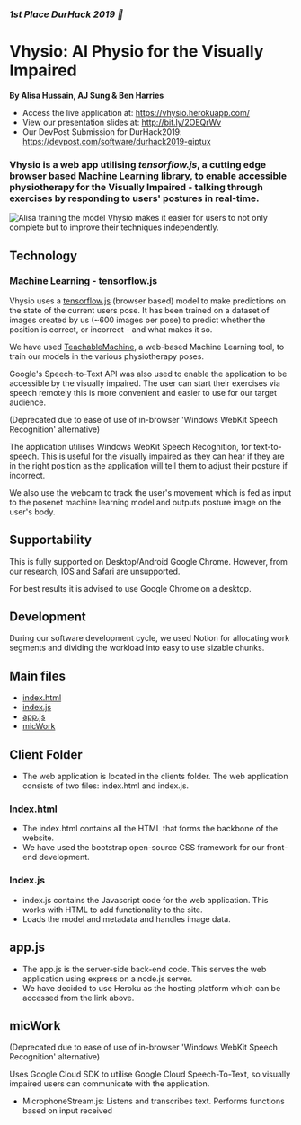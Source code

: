 ### **_1st Place DurHack 2019 🎉_**

# Vhysio: AI Physio for the Visually Impaired

**By Alisa Hussain, AJ Sung & Ben Harries**

-   Access the live application at: https://vhysio.herokuapp.com/
-   View our presentation slides at: http://bit.ly/2OEQrWv
-   Our DevPost Submission for DurHack2019: https://devpost.com/software/durhack2019-qiptux

### Vhysio is a web app utilising **_tensorflow.js_**, a cutting edge browser based Machine Learning library, to enable accessible physiotherapy for the Visually Impaired - talking through exercises by responding to users' postures in real-time.

![Alisa training the model]()
Vhysio makes it easier for users to not only complete but to improve their techniques independently.

## Technology

### Machine Learning - tensorflow.js

Vhysio uses a [tensorflow.js](https://www.tensorflow.org/js) (browser based) model to make predictions on the state of the current users pose. It has been trained on a dataset of images created by us (~600 images per pose) to predict whether the position is correct, or incorrect - and what makes it so.

We have used [TeachableMachine](https://teachablemachine.withgoogle.com/), a web-based Machine Learning tool, to train our models in the various physiotherapy poses.

Google's Speech-to-Text API was also used to enable the application to be accessible by the visually impaired. The user can start their exercises via speech remotely this is more convenient and easier to use for our target audience.

(Deprecated due to ease of use of in-browser 'Windows WebKit Speech Recognition' alternative)

The application utilises Windows WebKit Speech Recognition, for text-to-speech. This is useful for the visually impaired as they can hear if they are in the right position as the application will tell them to adjust their posture if incorrect.

We also use the webcam to track the user's movement which is fed as input to the posenet machine learning model and outputs posture image on the user's body.

## Supportability

This is fully supported on Desktop/Android Google Chrome. However, from our research, IOS and Safari are unsupported.

For best results it is advised to use Google Chrome on a desktop.

## Development

During our software development cycle, we used Notion for allocating work segments and dividing the workload into easy to use sizable chunks.

## Main files

-   [index.html](./client/index.html)
-   [index.js](./client/index.js)
-   [app.js](./app.js)
-   [micWork](./micWork)

## Client Folder

-   The web application is located in the clients folder. The web application consists of two files: index.html and index.js.

### Index.html

-   The index.html contains all the HTML that forms the backbone of the website.
-   We have used the bootstrap open-source CSS framework for our front-end development.

### Index.js

-   index.js contains the Javascript code for the web application. This works with HTML to add functionality to the site.
-   Loads the model and metadata and handles image data.

## app.js

-   The app.js is the server-side back-end code. This serves the web application using express on a node.js server.
-   We have decided to use Heroku as the hosting platform which can be accessed from the link above.

## micWork

(Deprecated due to ease of use of in-browser 'Windows WebKit Speech Recognition' alternative)

Uses Google Cloud SDK to utilise Google Cloud Speech-To-Text, so visually impaired users can communicate with the application.

-   MicrophoneStream.js: Listens and transcribes text. Performs functions
    based on input received
